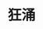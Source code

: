 ---
layout: list
title: 狂涌
slug: POSTMIND
description: >
  无法抑制的思想	
  记下一些...
# no_groups: true
sitemap: true
---
